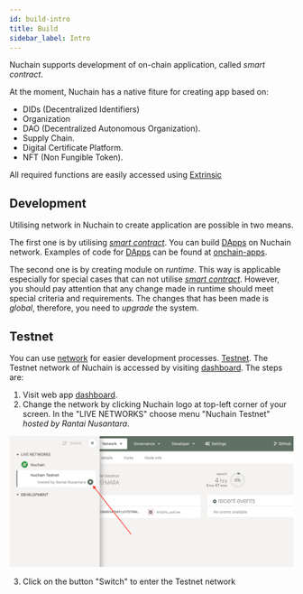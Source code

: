 ```yaml
---
id: build-intro
title: Build
sidebar_label: Intro
---
```


Nuchain supports development of on-chain application, called _smart contract_. 

At the moment, Nuchain has a native fiture for creating app based on:

- DIDs (Decentralized Identifiers)
- Organization
- DAO (Decentralized Autonomous Organization).
- Supply Chain.
- Digital Certificate Platform.
- NFT (Non Fungible Token).

All required functions are easily accessed using [Extrinsic](../learn/learn-extrinsic.md)

## Development

Utilising network in Nuchain to create application are possible in two means. 

The first one is by utilising [_smart contract_](../general/glossary.md#kontrak-pintar). You can build [DApps](../general/glossary.md#dapps) on Nuchain network. Examples of code for [DApps](../general/glossary.md#dapps) can be found at [onchain-apps](https://github.com/nusantarachain/onchain-apps). 

The second one is by creating module on _runtime_. This way is applicable especially for special cases that can not utilise [_smart contract_](../general/glossary.md#kontrak-pintar). However, you should pay attention that any change made in runtime should meet special criteria and requirements. The changes that has been made is _global_, therefore, you need to _upgrade_ the system. 



## Testnet

You can use [network](network.md) for easier development processes. 
[Testnet](../general/glossary.md#testnet). The Testnet network of Nuchain is accessed by visiting [dashboard](https://dashboard.nuchain.network). The steps are:
1. Visit web app [dashboard](https://dashboard.nuchain.network).
2. Change the network by clicking Nuchain logo at top-left corner of your screen. In the "LIVE NETWORKS" choose menu "Nuchain Testnet" _hosted by Rantai Nusantara_.


![How to change Nuchain Testnet](/img/change-network-testnet.png)

3. Click on the button "Switch" to enter the Testnet network